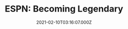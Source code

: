 ---
collection_archive: false
collection_category:
  - Studio
  - Editorial
  - Motion
  - Lifestyle
  - Sports + Athletes
  - Portraits
collection_content: 
collection_cover: https://d1sf55qlb7p6hz.cloudfront.net/espn_booker-16.jpg
collection_cover_mobile: https://d1sf55qlb7p6hz.cloudfront.net/verticalcover-49.jpg
collection_description: >-
  _The Rise of Devin Booker: Kobe mentored him. Chris Paul challenged him. Now
  the Phoenix Suns Guard is on a quest to become legendary._ Go
  [here](https://www.espn.com/espn/feature/story/_/id/30800991/the-rise-devin-booker)
  to read Michael Willbon's profile on Devin Booker. 
collection_description_alignment: left
collection_filter: Commissioned + Stock
collection_hidden: false
collection_meta: Devin Booker Cover Story
collection_meta_2: 
collection_preview:
  - https://d1sf55qlb7p6hz.cloudfront.net/booke-thumb-cover-3.jpg
  - https://d1sf55qlb7p6hz.cloudfront.net/booke-thumb-cover-1.jpg
  - https://d1sf55qlb7p6hz.cloudfront.net/booke-thumb-cover-2.jpg
  - https://d1sf55qlb7p6hz.cloudfront.net/booke-thumb-cover-4.jpg
cover_image: 
date: 2021-02-10T03:16:07.000Z
description: 
hide_footer: true 
navigation_theme: white
px_extra: true
row_alignment: between
slug: espn-booker
theme_color: EAC5BF
theme_color_all_works: 
title: 'ESPN: Becoming Legendary'
seo:
  meta_description: 
  meta_title: 
collection_awards:
  - content: |-
      **2019**  
      AP 35: American Photography Annual 35  
      Best Personal Work Series:  
      "Phoenix: A Dystopian Legoland That Tastes Like Candy"
    icon: 
    template: popup-text-element
    url: 
collection_exhibition:
  - content: |-
      **2019**  
      AP 35: American Photography Annual 35  
      Best Personal Work Series:  
      "Phoenix: A Dystopian Legoland That Tastes Like Candy"
    icon: 
    template: popup-text-element
    url: 
collection_blocks:
  - _bookshop_name: collections/media-row-start
    row_alignment: between
  - _bookshop_name: collections/media-motion
    align_y: start
    block_aspect_ratio: 3x4
    caption: 
    color: D7D7D7
    image: 
    margin_left: 15
    margin_right: 0
    margin_y: 100
    show_controls: false
    template: block-media-motion
    vimeo_id: 0510464600
    width: 40
  - _bookshop_name: collections/media-element
    align_y:  
    caption: 
    color: EDD7B2
    image: https://d1sf55qlb7p6hz.cloudfront.net/espn_booker-1.jpg
    margin_left: 30
    margin_right: 0
    margin_y: 100
    width: 66
  - _bookshop_name: collections/media-row
    row_alignment: between
  - _bookshop_name: collections/media-element
    align_y:  
    caption: 
    color: E2CFEF
    image: https://d1sf55qlb7p6hz.cloudfront.net/espn_booker-2.jpg
    margin_left: 5
    margin_right: 0
    margin_y: 100
    width: 40
  - _bookshop_name: collections/media-element
    align_y:  
    caption: 
    color: CDF3EC
    image: https://d1sf55qlb7p6hz.cloudfront.net/espn_booker-3.jpg
    margin_left: 0
    margin_right: 15
    margin_y: 400
    width: 33
  - _bookshop_name: collections/media-row
    row_alignment: between
  - _bookshop_name: collections/media-element
    align_y:  
    caption: 
    color: F9D5D3
    image: https://d1sf55qlb7p6hz.cloudfront.net/espn_booker-4.jpg
    margin_left: 20
    margin_right: 0
    margin_y: 100
    width: 50
  - _bookshop_name: collections/media-row
    row_alignment: between
  - _bookshop_name: collections/media-element
    align_y:  
    caption: 
    color: D9E3F4
    image: https://d1sf55qlb7p6hz.cloudfront.net/espn_booker-5.jpg
    margin_left: 0
    margin_right: 0
    margin_y: 100
    width: 30
  - _bookshop_name: collections/media-element
    align_y:  
    caption: 
    color: E6F3E6
    image: https://d1sf55qlb7p6hz.cloudfront.net/espn_booker-6.jpg
    margin_left: 0
    margin_right: 0
    margin_y: 400
    width: 60
  - _bookshop_name: collections/media-row
    row_alignment: between
  - _bookshop_name: collections/media-element
    align_y:  
    caption: 
    color: CFF1F3
    image: https://d1sf55qlb7p6hz.cloudfront.net/espn_booker-7.jpg
    margin_left: 0
    margin_right: 0
    margin_y: 50
    width: 50
  - _bookshop_name: collections/media-element
    align_y:  
    caption: 
    color: FFE5C9
    image: https://d1sf55qlb7p6hz.cloudfront.net/espn_booker-8.jpg
    margin_left: 0
    margin_right: 5
    margin_y: 500
    width: 40
  - _bookshop_name: collections/media-row
    row_alignment: between
  - _bookshop_name: collections/media-element
    align_y:  
    caption: 
    color: EBD1EF
    image: https://d1sf55qlb7p6hz.cloudfront.net/espn_booker-9.jpg
    margin_left: 35
    margin_right: 0
    margin_y: 100
    width: 40
  - _bookshop_name: collections/media-row
    row_alignment: between
  - _bookshop_name: collections/media-element
    align_y:  
    caption: 
    color: CEF8E1
    image: https://d1sf55qlb7p6hz.cloudfront.net/espn_booker-10.jpg
    margin_left: 5
    margin_right: 0
    margin_y: 100
    width: 60
  - _bookshop_name: collections/media-row
    row_alignment: between
  - _bookshop_name: collections/media-element
    align_y:  
    caption: 
    color: F9D4C0
    image: https://d1sf55qlb7p6hz.cloudfront.net/espn_booker-11.jpg
    margin_left: 40
    margin_right: 0
    margin_y: 100
    width: 55
  - _bookshop_name: collections/media-row
    row_alignment: between
  - _bookshop_name: collections/media-element
    align_y:  
    caption: 
    color: F4D4D3
    image: https://d1sf55qlb7p6hz.cloudfront.net/espn_booker-12.jpg
    margin_left: 15
    margin_right: 0
    margin_y: 300
    width: 40
  - _bookshop_name: collections/media-element
    align_y:  
    caption: 
    color: C2F4F4
    image: https://d1sf55qlb7p6hz.cloudfront.net/espn_booker-13.jpg
    margin_left: 0
    margin_right: 10
    margin_y: 100
    width: 30
  - _bookshop_name: collections/media-row
    row_alignment: between
  - _bookshop_name: collections/media-motion
    align_y: start
    block_aspect_ratio: 
    caption: 
    color: 
    image: 
    margin_left: 40
    margin_right: 0
    margin_y: 100
    show_controls: false
    template: block-media-motion
    vimeo_id: 0515559092
    width: 33
  - _bookshop_name: collections/media-row
    row_alignment: between
  - _bookshop_name: collections/media-element
    align_y:  
    caption: 
    color: ECD8F3
    image: https://d1sf55qlb7p6hz.cloudfront.net/espn_booker-20.jpg
    margin_left: 20
    margin_right: 0
    margin_y: 100
    width: 45
  - _bookshop_name: collections/media-row
    row_alignment: between
  - _bookshop_name: collections/media-element
    align_y:  
    caption: 
    color: D7F9D5
    image: https://d1sf55qlb7p6hz.cloudfront.net/espn_booker-15.jpg
    margin_left: 0
    margin_right: 0
    margin_y: 100
    width: 55
  - _bookshop_name: collections/media-element
    align_y:  
    caption: 
    color: F6F4D2
    image: https://d1sf55qlb7p6hz.cloudfront.net/espn_booker-16.jpg
    margin_left: 0
    margin_right: 5
    margin_y: 700
    width: 33
  - _bookshop_name: collections/media-row
    row_alignment: between
  - _bookshop_name: collections/media-element
    align_y:  
    caption: 
    color: CFF7F2
    image: https://d1sf55qlb7p6hz.cloudfront.net/espn_booker-17.jpg
    margin_left: 15
    margin_right: 0
    margin_y: 100
    width: 70
  - _bookshop_name: collections/media-row
    row_alignment: between
  - _bookshop_name: collections/media-element
    align_y:  
    caption: 
    color: F0D0CF
    image: https://d1sf55qlb7p6hz.cloudfront.net/espn_booker-18.jpg
    margin_left: 25
    margin_right: 0
    margin_y: 100
    width: 45
  - _bookshop_name: collections/media-row
    row_alignment: between
  - _bookshop_name: collections/media-motion
    align_y: start
    block_aspect_ratio: 
    caption: 
    color: 
    image: 
    margin_left: 5
    margin_right: 0
    margin_y: 100
    show_controls: false
    template: block-media-motion
    vimeo_id: 515559208
    width: 80
  - _bookshop_name: collections/media-row
    row_alignment: between
  - align_y: start
    background_color: 
    background_image_toggle: false
    block: media-text
    caption_css: 
    font_weight: normal
    image: 
    image_css: 
    margin_left: 15
    margin_right: 0
    margin_y: 300
    parallax: true
    template: block-media-text
    text: Written By Michael Willbon
    text_alignment: left
    text_color: 
    text_size: 4xl
    text_tracking: normal
    width: 30
  - _bookshop_name: collections/media-element
    align_y:  
    caption: 
    color: F4ECCE
    image: https://d1sf55qlb7p6hz.cloudfront.net/espn_booker-19.jpg
    margin_left: 0
    margin_right: 5
    margin_y: 100
    width: 50
  - _bookshop_name: collections/media-row-end
collection_press:
  - content: |-
      **2019**  
      AP 35: American Photography Annual 35  
      Best Personal Work Series:  
      "Phoenix: A Dystopian Legoland That Tastes Like Candy"
    icon: 
    template: popup-text-element
    url: 
---